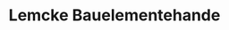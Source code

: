 ---
title: "Lemcke Bauelementehande"
url: /neuhofen-pfalz/lemcke-bauelementehande/
shop: Baustoffe
---